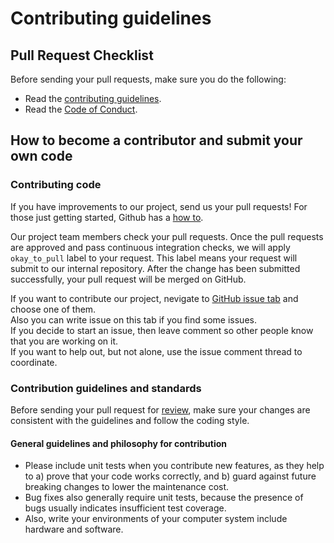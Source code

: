 # Contributing guidelines

## Pull Request Checklist

Before sending your pull requests, make sure you do the following:

-   Read the [contributing guidelines](CONTRIBUTING.md).
-   Read the [Code of Conduct](CODE_OF_CONDUCT.md).
## How to become a contributor and submit your own code
### Contributing code

If you have improvements to our project, send us your pull requests! For those
just getting started, Github has a
[how to](https://github.com/ossteam8/oss8_proj/pulls).

Our project team members check your pull requests. Once the pull requests are
approved and pass continuous integration checks, we will apply `okay_to_pull` label
to your request. This label means your request will submit to our internal repository.
After the change has been submitted successfully, your pull request will be merged on GitHub.

If you want to contribute our project, nevigate to
[GitHub issue tab](https://github.com/ossteam8/oss8_proj/issues) and choose one of them.  
Also you can write issue on this tab if you find some issues.  
If you decide to start an issue, then leave comment so other people know that you are working
on it.  
If you want to help out, but not alone, use the issue
comment thread to coordinate.  
### Contribution guidelines and standards

Before sending your pull request for
[review](https://github.com/ossteam8/oss8_proj/pulls),
make sure your changes are consistent with the guidelines and follow the coding style.


#### General guidelines and philosophy for contribution
*   Please include unit tests when you contribute new features, as they help to a)
    prove that your code works correctly, and b) guard against future breaking
    changes to lower the maintenance cost.
*   Bug fixes also generally require unit tests, because the presence of bugs
    usually indicates insufficient test coverage.
*   Also, write your environments of your computer system include hardware and software. 

